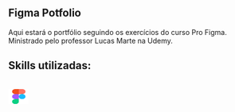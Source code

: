 ## Figma Potfolio
 Aqui estará o portfólio seguindo os exercícios do curso Pro Figma. Ministrado pelo professor Lucas Marte na Udemy. 
 
 ## Skills utilizadas:
<div style="display: inline_block"><br>
  <img align="center" alt="Figma" height="30" width="40" src="https://raw.githubusercontent.com/devicons/devicon/master/icons/figma/figma-original.svg">
</div>
